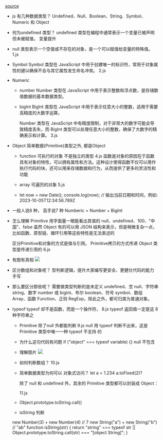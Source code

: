 [source](https://juejin.cn/book/7226969813581889575/section/7231458326247112737?utm_source=post_pay_page)

- js 有几种数据类型？
    Undefined、Null、Boolean、String、Symbol、Numeric 和 Object

- 何为undefined 类型？
    undefined 类型在编程中通常表示一个变量已被声明但未被赋值。
    变量提升
- null 类型表示一个空值或不存在的对象，是一个可以赋值给变量的特殊值。
    1.js
- Symbol 
    Symbol 类型在 JavaScript 中用于创建唯一的标识符，常用于对象属性的键以确保不会与其它属性发生命名冲突。
    2.js
- Numeric
    - number
        Number 类型在 JavaScript 中用于表示整数和浮点数，是存储数值数据的基本数据类型。
    - bigInt
        BigInt 类型在 JavaScript 中用于表示任意大小的整数，适用于需要高精度的大数字运算。

        Number 类型在 JavaScript 中有精度限制，对于非常大的数字可能会导致精度丢失，而 BigInt 类型可以处理任意大小的整数，确保了大数字的精确表示和计算。
        3.js
- Object
    简单数据(Primitive)类型之外, 都是Object
    - function  可执行的对象    不是独立的类型 
        4.js 
        函数是对象的原因在于函数具有对象的特性，可以拥有属性和方法。这种设计使得函数不仅可以用作执行代码的块，还可以用来存储数据和行为，从而提供了更多的灵活性和功能

    - array     可遍历的对象  5.js
    - let now = new Date();
        console.log(now); // 输出当前日期和时间，例如: 2023-10-05T12:34:56.789Z
- 一般人说8 种， 高手说7 种
    Numberic = Number + BigInt

- 怎么理解 Primitive 
    用字面量一眼能看出其值的
    null、undefined、100、"中国"、false
    虽然 Object 有的可以用 JSON 结构来表示，但是稍微复杂一点，比如函数、原型链、循环引用等这些特性是无法表述的

    区分Primitive和对象的方式是值与引用。
    Primitive拷贝的方式传递
    Object 类型是传递引用的
    6.js

- 有图有真相
    ![](https://p1-juejin.byteimg.com/tos-cn-i-k3u1fbpfcp/fb8376732aba4a5784095066cb86fa6c~tplv-k3u1fbpfcp-jj-mark:2079:0:0:0:q75.awebp)


- 区分数组和对象呢？
    型判断逻辑，提升大家编写更安全、更健壮代码的能力 手写

- 那么要区分那些呢？
    需要做类型判断的是未定义 undefined、空 null、字符串 string、数字 number 或 bigint、布尔 boolean、符号 symbol、数组 Array、函数 Function、正则 RegExp，除此之外，都可归类为普通对象。

- typeof 
    typeof 却不是函数，而是一个操作符， 8.js
    typeof 返回值一定是这 8 种字符串之

    - Primitive 除了null 外都能判断 9.js
        null 用 typeof 判断不出来，这是 Primitive 类型中唯一一种 typeof 不支持 的

    - 为什么这句代码有问题
        if ("object" === typeof variable) {}
        null 不包含

    - 理解图片
    ![](https://p9-juejin.byteimg.com/tos-cn-i-k3u1fbpfcp/cafa665352064c34aa57bae148564069~tplv-k3u1fbpfcp-jj-mark:2079:0:0:0:q75.awebp)

    - 如何判断数组？
    10.js

    - 简单数据类型为何可以 对象式访问？
        let a = 1.234
        a.toFixed(2)?

        除了 null 和 undefined 外，其余的 Primitive 类型都可以封装成 Object：

        11.js

    

    - Object.prototype.toString.call()

    - isString 判断

    new Number(3) + new Number(4) // 7
    new String("a") + new String("b") // "ab"
    function isString(str) {
        return "string" === typeof str || Object.prototype.toString.call(str) === "[object String]";
    }






